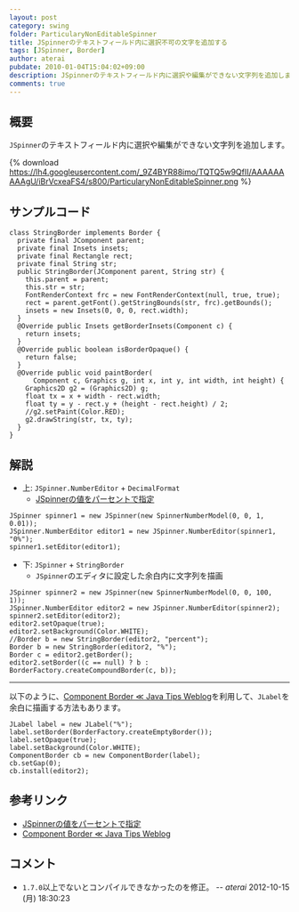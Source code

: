 ```yaml
---
layout: post
category: swing
folder: ParticularyNonEditableSpinner
title: JSpinnerのテキストフィールド内に選択不可の文字を追加する
tags: [JSpinner, Border]
author: aterai
pubdate: 2010-01-04T15:04:02+09:00
description: JSpinnerのテキストフィールド内に選択や編集ができない文字列を追加します。
comments: true
---
```

## 概要
`JSpinner`のテキストフィールド内に選択や編集ができない文字列を追加します。

{% download https://lh4.googleusercontent.com/_9Z4BYR88imo/TQTQ5w9QfII/AAAAAAAAAgU/iBrVcxeaFS4/s800/ParticularyNonEditableSpinner.png %}

## サンプルコード
<pre class="prettyprint"><code>class StringBorder implements Border {
  private final JComponent parent;
  private final Insets insets;
  private final Rectangle rect;
  private final String str;
  public StringBorder(JComponent parent, String str) {
    this.parent = parent;
    this.str = str;
    FontRenderContext frc = new FontRenderContext(null, true, true);
    rect = parent.getFont().getStringBounds(str, frc).getBounds();
    insets = new Insets(0, 0, 0, rect.width);
  }
  @Override public Insets getBorderInsets(Component c) {
    return insets;
  }
  @Override public boolean isBorderOpaque() {
    return false;
  }
  @Override public void paintBorder(
      Component c, Graphics g, int x, int y, int width, int height) {
    Graphics2D g2 = (Graphics2D) g;
    float tx = x + width - rect.width;
    float ty = y - rect.y + (height - rect.height) / 2;
    //g2.setPaint(Color.RED);
    g2.drawString(str, tx, ty);
  }
}
</code></pre>

## 解説
- 上: `JSpinner.NumberEditor` + `DecimalFormat`
    - [JSpinnerの値をパーセントで指定](http://ateraimemo.com/Swing/NumberEditor.html)

<!-- dummy comment line for breaking list -->

<pre class="prettyprint"><code>JSpinner spinner1 = new JSpinner(new SpinnerNumberModel(0, 0, 1, 0.01));
JSpinner.NumberEditor editor1 = new JSpinner.NumberEditor(spinner1, "0%");
spinner1.setEditor(editor1);
</code></pre>

- 下: `JSpinner` + `StringBorder`
    - `JSpinner`のエディタに設定した余白内に文字列を描画

<!-- dummy comment line for breaking list -->

<pre class="prettyprint"><code>JSpinner spinner2 = new JSpinner(new SpinnerNumberModel(0, 0, 100, 1));
JSpinner.NumberEditor editor2 = new JSpinner.NumberEditor(spinner2);
spinner2.setEditor(editor2);
editor2.setOpaque(true);
editor2.setBackground(Color.WHITE);
//Border b = new StringBorder(editor2, "percent");
Border b = new StringBorder(editor2, "%");
Border c = editor2.getBorder();
editor2.setBorder((c == null) ? b : BorderFactory.createCompoundBorder(c, b));
</code></pre>

- - - -
以下のように、[Component Border ≪ Java Tips Weblog](http://tips4java.wordpress.com/2009/09/27/component-border/)を利用して、`JLabel`を余白に描画する方法もあります。

<pre class="prettyprint"><code>JLabel label = new JLabel("%");
label.setBorder(BorderFactory.createEmptyBorder());
label.setOpaque(true);
label.setBackground(Color.WHITE);
ComponentBorder cb = new ComponentBorder(label);
cb.setGap(0);
cb.install(editor2);
</code></pre>

## 参考リンク
- [JSpinnerの値をパーセントで指定](http://ateraimemo.com/Swing/NumberEditor.html)
- [Component Border ≪ Java Tips Weblog](http://tips4java.wordpress.com/2009/09/27/component-border/)

<!-- dummy comment line for breaking list -->

## コメント
- `1.7.0`以上でないとコンパイルできなかったのを修正。 -- *aterai* 2012-10-15 (月) 18:30:23

<!-- dummy comment line for breaking list -->
